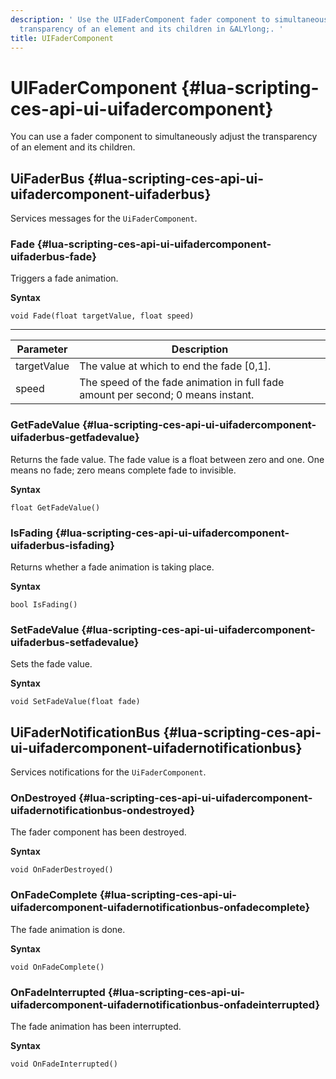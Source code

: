 ```yaml
---
description: ' Use the UIFaderComponent fader component to simultaneously adjust the
  transparency of an element and its children in &ALYlong;. '
title: UIFaderComponent
---
```

# UIFaderComponent {#lua-scripting-ces-api-ui-uifadercomponent}

You can use a fader component to simultaneously adjust the transparency of an element and its children\.

## UiFaderBus {#lua-scripting-ces-api-ui-uifadercomponent-uifaderbus}

Services messages for the `UiFaderComponent`\.

### Fade {#lua-scripting-ces-api-ui-uifadercomponent-uifaderbus-fade}

Triggers a fade animation\.

**Syntax**

```
void Fade(float targetValue, float speed)
```


****  

| Parameter | Description | 
| --- | --- | 
| targetValue | The value at which to end the fade \[0,1\]\. | 
| speed | The speed of the fade animation in full fade amount per second; 0 means instant\. | 

### GetFadeValue {#lua-scripting-ces-api-ui-uifadercomponent-uifaderbus-getfadevalue}

Returns the fade value\. The fade value is a float between zero and one\. One means no fade; zero means complete fade to invisible\.

**Syntax**

```
float GetFadeValue()
```

### IsFading {#lua-scripting-ces-api-ui-uifadercomponent-uifaderbus-isfading}

Returns whether a fade animation is taking place\.

**Syntax**

```
bool IsFading()
```

### SetFadeValue {#lua-scripting-ces-api-ui-uifadercomponent-uifaderbus-setfadevalue}

Sets the fade value\.

**Syntax**

```
void SetFadeValue(float fade)
```

## UiFaderNotificationBus {#lua-scripting-ces-api-ui-uifadercomponent-uifadernotificationbus}

Services notifications for the `UiFaderComponent`\.

### OnDestroyed {#lua-scripting-ces-api-ui-uifadercomponent-uifadernotificationbus-ondestroyed}

The fader component has been destroyed\.

**Syntax**

```
void OnFaderDestroyed()
```

### OnFadeComplete {#lua-scripting-ces-api-ui-uifadercomponent-uifadernotificationbus-onfadecomplete}

The fade animation is done\.

**Syntax**

```
void OnFadeComplete()
```

### OnFadeInterrupted {#lua-scripting-ces-api-ui-uifadercomponent-uifadernotificationbus-onfadeinterrupted}

The fade animation has been interrupted\.

**Syntax**

```
void OnFadeInterrupted()
```